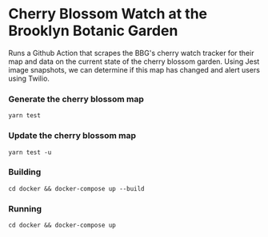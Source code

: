# Cherry Blossom Watch at the Brooklyn Botanic Garden

Runs a Github Action that scrapes the BBG's cherry watch tracker
for their map and data on the current state of the cherry blossom garden. Using
Jest image snapshots, we can determine if this map has changed and alert users 
using Twilio.

### Generate the cherry blossom map
`yarn test`

### Update the cherry blossom map
`yarn test -u`

### Building

`cd docker && docker-compose up --build`

### Running

`cd docker && docker-compose up`
